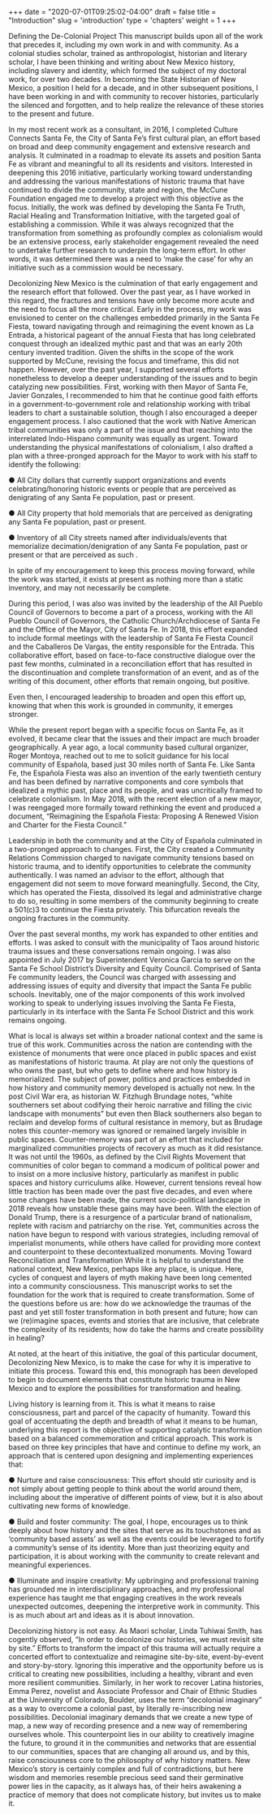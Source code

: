 +++
date = "2020-07-01T09:25:02-04:00"
draft = false
title = "Introduction"
slug = 'introduction'
type = 'chapters'
weight = 1
+++

Defining the De-Colonial Project
This manuscript builds upon all of the work that precedes it, including my own work in and with community. As a colonial studies scholar, trained as anthropologist, historian and literary scholar, I have been thinking and writing about New Mexico history, including slavery and identity, which formed the subject of my doctoral work, for over two decades. In becoming the State Historian of New Mexico, a position I held for a decade, and in other subsequent positions, I have been working in and with community to recover histories, particularly the silenced and forgotten, and to help realize the relevance of these stories to the present and future. 

In my most recent work as a consultant, in 2016, I completed Culture Connects Santa Fe, the City of Santa Fe’s first cultural plan, an effort based on broad and deep community engagement and extensive research and analysis. It culminated in a roadmap to elevate its assets and position Santa Fe as vibrant and meaningful to all its residents and visitors. Interested in deepening this 2016 initiative, particularly working toward understanding and addressing the various manifestations of historic trauma that have continued to divide the community, state and region, the McCune Foundation engaged me to develop a project with this objective as the focus. Initially, the work was defined by developing the Santa Fe Truth, Racial Healing and Transformation Initiative, with the targeted goal of establishing a commission. While it was always recognized that the transformation from something as profoundly complex as colonialism would be an extensive process, early stakeholder engagement revealed the need to undertake further research to underpin the long-term effort. In other words, it was determined there was a need to ‘make the case’ for why an initiative such as a commission would be necessary.  

Decolonizing New Mexico is the culmination of that early engagement and the research effort that followed. Over the past year, as I have worked in this regard, the fractures and tensions have only become more acute and the need to focus all the more critical. Early in the process, my work was envisioned to center on the challenges embedded primarily in the Santa Fe Fiesta, toward navigating through and reimagining the event known as La Entrada, a historical pageant of the annual Fiesta that has long celebrated conquest through an idealized mythic past and that was an early 20th century invented tradition. Given the shifts in the scope of the work supported by McCune, revising the focus and timeframe, this did not happen. However, over the past year, I supported several efforts nonetheless to develop a deeper understanding of the issues and to begin catalyzing new possibilities. First, working with then Mayor of Santa Fe, Javier Gonzales, I recommended to him that he continue good faith efforts in a government-to-government role and relationship working with tribal leaders to chart a sustainable solution, though I also encouraged a deeper engagement process. I also cautioned that the work with Native American tribal communities was only a part of the issue and that reaching into the interrelated Indo-Hispano community was equally as urgent. Toward understanding the physical manifestations of colonialism, I also drafted a plan with a three-pronged approach for the Mayor to work with his staff to identify the following:

●		All City dollars that currently support organizations and events celebrating/honoring historic events or people that are perceived as denigrating of any Santa Fe population, past or present.

●		All City property that hold memorials that are perceived as denigrating any Santa Fe population, past or present.

●		Inventory of all City streets named after individuals/events that memorialize decimation/denigration of any Santa Fe population, past or present or that are perceived as such .

In spite of my encouragement to keep this process moving forward, while the work was started, it exists at present as nothing more than a static inventory, and may not necessarily be complete. 

During this period, I was also was invited by the leadership of the All Pueblo Council of Governors to become a part of a process, working with the All Pueblo Council of Governors, the Catholic Church/Archdiocese of Santa Fe and the Office of the Mayor, City of Santa Fe. In 2018, this effort expanded to include formal meetings with the leadership of Santa Fe Fiesta Council and the Caballeros De Vargas, the entity responsible for the Entrada. This collaborative effort, based on face-to-face constructive dialogue over the past few months, culminated in a reconciliation effort that has resulted in the discontinuation and complete transformation of an event, and as of the writing of this document, other efforts that remain ongoing, but positive. 

Even then, I encouraged leadership to broaden and open this effort up, knowing that when this work is grounded in community, it emerges stronger.

While the present report began with a specific focus on Santa Fe, as it evolved, it became clear that the issues and their impact are much broader geographically. A year ago, a local community based cultural organizer, Roger Montoya, reached out to me to solicit guidance for his local community of Española, based just 30 miles north of Santa Fe. Like Santa Fe, the Española Fiesta was also an invention of the early twentieth century and has been defined by narrative components and core symbols that idealized a mythic past, place and its people, and was uncritically framed to celebrate colonialism. In May 2018, with the recent election of a new mayor, I was reengaged more formally toward rethinking the event and produced a document, “Reimagining the Española Fiesta: Proposing A Renewed Vision and Charter for the Fiesta Council.” 

Leadership in both the community and at the City of Española culminated in a two-pronged approach to changes. First, the City created a Community Relations Commission charged to navigate community tensions based on historic trauma, and to identify opportunities to celebrate the community authentically. I was named an advisor to the effort, although that engagement did not seem to move forward meaningfully. Second, the City, which has operated the Fiesta, dissolved its legal and administrative charge to do so, resulting in some members of the community beginning to create a 501(c)3 to continue the Fiesta privately. This bifurcation reveals the ongoing fractures in the community. 

Over the past several months, my work has expanded to other entities and efforts. I was asked to consult with the municipality of Taos around historic trauma issues and these conversations remain ongoing. I was also appointed in July 2017 by Superintendent Veronica Garcia to serve on the Santa Fe School District’s Diversity and Equity Council. Comprised of Santa Fe community leaders, the Council was charged with assessing and addressing issues of equity and diversity that impact the Santa Fe public schools. Inevitably, one of the major components of this work involved working to speak to underlying issues involving the Santa Fe Fiesta, particularly in its interface with the Santa Fe School District and this work remains ongoing.  

What is local is always set within a broader national context and the same is true of this work. Communities across the nation are contending with the existence of monuments that were once placed in public spaces and exist as manifestations of historic trauma. At play are not only the questions of who owns the past, but who gets to define where and how history is memorialized. The subject of power, politics and practices embedded in how history and community memory developed is actually not new. 
In the post Civil War era, as historian W. Fitzhugh Brundage notes, “white southerners set about codifying their heroic narrative and filling the civic landscape with monuments” but even then Black southerners also began to reclaim and develop forms of cultural resistance in memory, but as Brudage notes this counter-memory was ignored or remained largely invisible in public spaces. Counter-memory was part of an effort that included for marginalized communities projects of recovery as much as it did resistance. It was not until the 1960s, as defined by the Civil Rights Movement that communities of color began to command a modicum of political power and to insist on a more inclusive history, particularly as manifest in public spaces and history curriculums alike. However, current tensions reveal how little traction has been made over the past five decades, and even where some changes have been made, the current socio-political landscape in 2018 reveals how unstable these gains may have been. With the election of Donald Trump, there is a resurgence of a particular brand of nationalism, replete with racism and patriarchy on the rise. Yet, communities across the nation have begun to respond with various strategies, including removal of imperialist monuments, while others have called for providing more context and counterpoint to these decontextualized monuments.
Moving Toward Reconciliation and Transformation
While it is helpful to understand the national context, New Mexico, perhaps like any place, is unique. Here, cycles of conquest and layers of myth making have been long cemented into a community consciousness. This manuscript works to set the foundation for the work that is required to create transformation. Some of the questions before us are: how do we acknowledge the traumas of the past and yet still foster transformation in both present and future; how can we (re)imagine spaces, events and stories that are inclusive, that celebrate the complexity of its residents; how do take the harms and create possibility in healing? 

At noted, at the heart of this initiative, the goal of this particular document, Decolonizing New Mexico, is to make the case for why it is imperative to initiate this process. Toward this end, this monograph has been developed to begin to document elements that constitute historic trauma in New Mexico and to explore the possibilities for transformation and healing. 

Living history is learning from it. This is what it means to raise consciousness, part and parcel of the capacity of humanity. Toward this goal of accentuating the depth and breadth of what it means to be human, underlying this report is the objective of supporting catalytic transformation based on a balanced commemoration and critical approach. This work is based on three key principles that have and continue to define my work, an approach that is centered upon designing and implementing experiences that: 

●		Nurture and raise consciousness: This effort should stir curiosity and is not simply about getting people to think about the world around them, including about the imperative of different points of view, but it is also about cultivating new forms of knowledge.

●		Build and foster community: The goal, I hope, encourages us to think deeply about how history and the sites that serve as its touchstones and as ‘community based assets’ as well as the events could be leveraged to fortify a community’s sense of its identity. More than just theorizing equity and participation, it is about working with the community to create relevant and meaningful experiences.

●		Illuminate and inspire creativity: My upbringing and professional training has grounded me in interdisciplinary approaches, and my professional experience has taught me that engaging creatives in the work reveals unexpected outcomes, deepening the interpretive work in community. This is as much about art and ideas as it is about innovation. 

Decolonizing history is not easy. As Maori scholar, Linda Tuhiwai Smith, has cogently observed, “In order to decolonize our histories, we must revisit site by site.” Efforts to transform the impact of this trauma will actually require a concerted effort to contextualize and reimagine site-by-site, event-by-event and story-by-story. Ignoring this imperative and the opportunity before us is critical to creating new possibilities, including a healthy, vibrant and even more resilient communities. Similarly, in her work to recover Latina histories, Emma Perez, novelist and Associate Professor and Chair of Ethnic Studies at the University of Colorado, Boulder, uses the term “decolonial imaginary” as a way to overcome a colonial past, by literally re-inscribing new possibilities. Decolonial imaginary demands that we create a new type of map, a new way of recording presence and a new way of remembering ourselves whole. This counterpoint lies in our ability to creatively imagine the future, to ground it in the communities and networks that are essential to our communities, spaces that are changing all around us, and by this, raise consciousness core to the philosophy of why history matters. New Mexico’s story is certainly complex and full of contradictions, but here wisdom and memories resemble precious seed sand their germinative power lies in the capacity, as it always has, of their heirs awakening a practice of memory that does not complicate history, but invites us to make it. 
